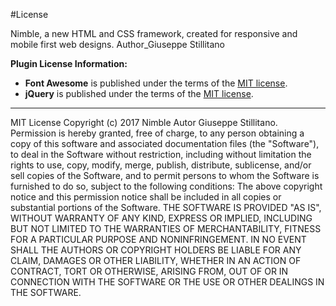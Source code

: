 #License

Nimble, a new HTML and CSS framework, created for responsive and mobile first web designs.
Author_Giuseppe Stillitano

__Plugin License Information:__

* __Font Awesome__ is published under the terms of the [MIT license](http://opensource.org/licenses/mit-license.html).
* __jQuery__ is published under the terms of the [MIT license](https://jquery.org/license/).

---

MIT License
Copyright (c) 2017 Nimble
Autor Giuseppe Stillitano.
Permission is hereby granted, free of charge, to any person obtaining a copy of this software and associated documentation files (the "Software"), to deal in the Software without restriction, including without limitation the rights
to use, copy, modify, merge, publish, distribute, sublicense, and/or sell copies of the Software, and to permit persons to whom the Software is furnished to do so, subject to the following conditions:
The above copyright notice and this permission notice shall be included in all copies or substantial portions of the Software.
THE SOFTWARE IS PROVIDED "AS IS", WITHOUT WARRANTY OF ANY KIND, EXPRESS OR
IMPLIED, INCLUDING BUT NOT LIMITED TO THE WARRANTIES OF MERCHANTABILITY,
FITNESS FOR A PARTICULAR PURPOSE AND NONINFRINGEMENT. IN NO EVENT SHALL THE
AUTHORS OR COPYRIGHT HOLDERS BE LIABLE FOR ANY CLAIM, DAMAGES OR OTHER
LIABILITY, WHETHER IN AN ACTION OF CONTRACT, TORT OR OTHERWISE, ARISING FROM,
OUT OF OR IN CONNECTION WITH THE SOFTWARE OR THE USE OR OTHER DEALINGS IN THE
SOFTWARE.